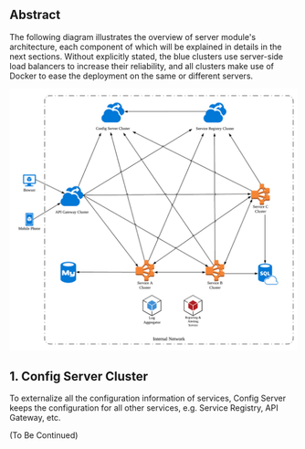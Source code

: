 ## Abstract
The following diagram illustrates the overview of server module's architecture, each component of which will be explained in details in the next sections. Without explicitly stated, the blue clusters use server-side load balancers to increase their reliability, and all clusters make use of Docker to ease the deployment on the same or different servers.
 
![Architecture Overview](https://github.com/shiyouping/rtalpha/blob/master/doc/architecture/overview.png)

## 1. Config Server Cluster
To externalize all the configuration information of services, Config Server keeps the configuration for all other services, e.g. Service Registry, API Gateway, etc.

(To Be Continued)